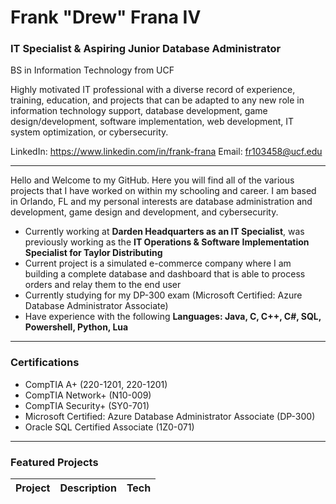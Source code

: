 # **Frank "Drew" Frana IV**

### **IT Specialist & Aspiring Junior Database Administrator**  
BS in Information Technology from UCF

Highly motivated IT professional with a diverse record of experience, training, education, and projects that can be adapted to 
any new role in information technology support, database development, game design/development, software implementation, web 
development, IT system optimization, or cybersecurity.

LinkedIn: https://www.linkedin.com/in/frank-frana   Email: fr103458@ucf.edu

---
Hello and Welcome to my GitHub. Here you will find all of the various projects that I have worked on within my schooling and career. I am based in Orlando, FL and my personal interests are database administration and development, game design and development, and cybersecurity. 

 - Currently working at **Darden Headquarters as an IT Specialist**, was previously working as the **IT Operations & Software Implementation Specialist for Taylor Distributing**
 - Current project is a simulated e-commerce company where I am building a complete database and dashboard that is able to process orders and relay them to the end user
 - Currently studying for my DP-300 exam (Microsoft Certified: Azure Database Administrator Associate)
 - Have experience with the following **Languages: Java, C, C++, C#, SQL, Powershell, Python, Lua**

---
### Certifications
 - CompTIA A+ (220-1201, 220-1201)
 - CompTIA Network+ (N10-009)
 - CompTIA Security+ (SY0-701)
 - Microsoft Certified: Azure Database Administrator Associate (DP-300)
 - Oracle SQL Certified Associate (1Z0-071)

---
### Featured Projects
| Project | Description | Tech |
|--------|-------------|------|

<!--
| [Three-Tier Web Application](#) | Full-stack distributed web app with authentication, role-based access, and persistent MySQL database. | Java, JSP, Tomcat, MySQL |
| [Requirements Tracking Database](#) | Designed and normalized a MySQL database to track UI/UX requirements with improved traceability. | MySQL |
| [Windows Server Automation](#) | Automated user logons and notifications with PowerShell and Task Scheduler. | PowerShell |
| [Home Honeypot & SIEM Lab](#) *(coming soon)* | Deployed honeypot to capture attack data and forwarded logs to a SIEM for analysis. | Wazuh/ELK |
| [Roblox Game Development](#) | Co-developed a top 1% Roblox game with 2.4M+ players and $80K revenue. | Lua, Blender |
*(Replace `#` with links to your repos once uploaded.)*
-->

